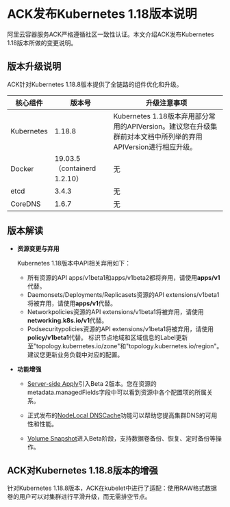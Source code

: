 # ACK发布Kubernetes 1.18版本说明

阿里云容器服务ACK严格遵循社区一致性认证。本文介绍ACK发布Kubernetes 1.18版本所做的变更说明。

## 版本升级说明

ACK针对Kubernetes 1.18.8版本提供了全链路的组件优化和升级。

|核心组件|版本号|升级注意事项|
|----|---|------|
|Kubernetes|1.18.8|Kubernetes 1.18版本弃用部分常用的APIVersion。建议您在升级集群前对本文档中所列举的弃用APIVersion进行相应升级。|
|Docker|19.03.5（containerd 1.2.10）|无|
|etcd|3.4.3|无|
|CoreDNS|1.6.7|无|

## 版本解读

-   **资源变更与弃用**

    Kubernetes 1.18版本中API相关弃用如下：

    -   所有资源的API apps/v1beta1和apps/v1beta2都将弃用，请使用**apps/v1**代替。
    -   Daemonsets/Deployments/Replicasets资源的API extensions/v1beta1将被弃用，请使用**apps/v1**代替。
    -   Networkpolicies资源的API extensions/v1beta1将被弃用，请使用**networking.k8s.io/v1**代替。
    -   Podsecuritypolicies资源的API extensions/v1beta1将被弃用，请使用**policy/v1beta1**代替。
    标识节点地域和区域信息的Label更新至"topology.kubernetes.io/zone"和"topology.kubernetes.io/region"。建议您更新业务负载中对应的配置。

-   **功能增强**
    -   [Server-side Apply](https://kubernetes.io/blog/2020/04/01/kubernetes-1.18-feature-server-side-apply-beta-2/)引入Beta 2版本。您在资源的metadata.managedFields字段中可以看到资源中各个配置项的所属关系。

    -   正式发布的[NodeLocal DNSCache](https://kubernetes.io/docs/tasks/administer-cluster/nodelocaldns/)功能可以帮助您提高集群DNS的可用性和性能。

    -   [Volume Snapshot](https://kubernetes.io/docs/concepts/storage/volume-snapshots/)进入Beta阶段，支持数据卷备份、恢复、定时备份等操作。

## ACK对Kubernetes 1.18.8版本的增强

针对Kubernetes 1.18.8版本，ACK在kubelet中进行了适配：使用RAW格式数据卷的用户可以对集群进行平滑升级，而无需排空节点。

